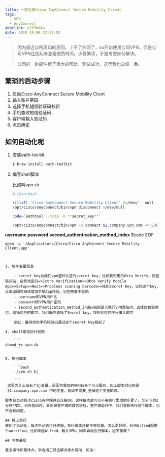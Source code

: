 ```yaml
---
title: 一键连接Cisco AnyConnect Secure Mobility Client
tags:
  - VPN
  - AnyConnect
abbrlink: e7f5bd4a
date: 2019-10-06 22:57:53
---
```


> 因为最近众所周知的原因，上不了外网了，so开始使用公司VPN，但是公司VPN连接起来总是很费时间。步骤繁琐，于是考虑如何解决。
> 
> 公司的一封邮件给了很大的帮助，测试成功，这里我也总结一番。

## 繁琐的启动步骤

1. 启动Cisco AnyConnect Secure Mobility Client
2. 输入账户密码
3. 选择手机短信验证码校验
4. 手机查收短信验证码
5. 客户端输入验证码
6. 点击确定

## 如何自动化呢

1. 安装oath-toolkit

	```bash
	$ brew install oath-toolkit
	```

2. 编写shell脚本
  
	比如叫vpn.sh
  
	```bash
	#!/bin/bash

	killall 'Cisco AnyConnect Secure Mobility Client' 2>/dev/	null
	/opt/cisco/anyconnect/bin/vpn disconnect >/dev/null

	code=`oathtool --totp -b **secret_key**`

	/opt/cisco/anyconnect/bin/vpn -s connect $1.company.vpn.com << EOF | sed 's/Password: .*/Password: ********/g'
**username**
**password**
**second_authentication_method_index**
$code
EOF

	open -g '/Applications/Cisco/Cisco AnyConnect Secure Mobility Client.app'
```


3. 填写变量信息

	- secret_key为我们vpn登陆认证的secret key，比如我司用的Okta Verify，则登陆网站，在修改密码=>Extra Verification=>Okta Verify Mobile App=>Setup=>Next=>Problems scaning barcode=>找到Secret Key，记住这个key.点击返回可继续增加手机App校验。记住两者不影响
	- username即VPN用户名
	- password即VPN用户密码
	- second_authentication_method_index指的是当我们VPN登陆时，选择的校验类型，选择对应的即可，我们既然选择了Secret key，找到对应的序号填入即可

	到此，最麻烦的手机校验码通过这个secret key搞到了

4. shell增加执行权限

	```
chmod +x vpn.sh
	```

5. 执行脚本
	
	```bash
	./vpn.sh bj

	``` 
 这里为什么会有个bj变量，是因为我司的VPN有多个节点服务，如上脚本对应的是`$1.company.vpn.com`中的变量，假如不需要,去掉这个变量即可。

脚本会自动启动cisco客户端并且连接OK。这样每次就可以不用执行繁琐的步骤了，至少节约2分钟*N次。另外启动时，会杀掉客户端的其它进程，客户端运行中，我们重新执行这个脚本，也不会有问题。

## 锦上添花
做到了自动化，每次手动去打开终端，执行脚本还是不够优雅。怎么更好呢，利用Alfred配置个workflow，比如唤起Alfred，输入VPN，回车自动执行脚本，岂不美哉？

## 写在最后

重复操作即是体力，学会用工具去解决体力劳动，加油！

	
